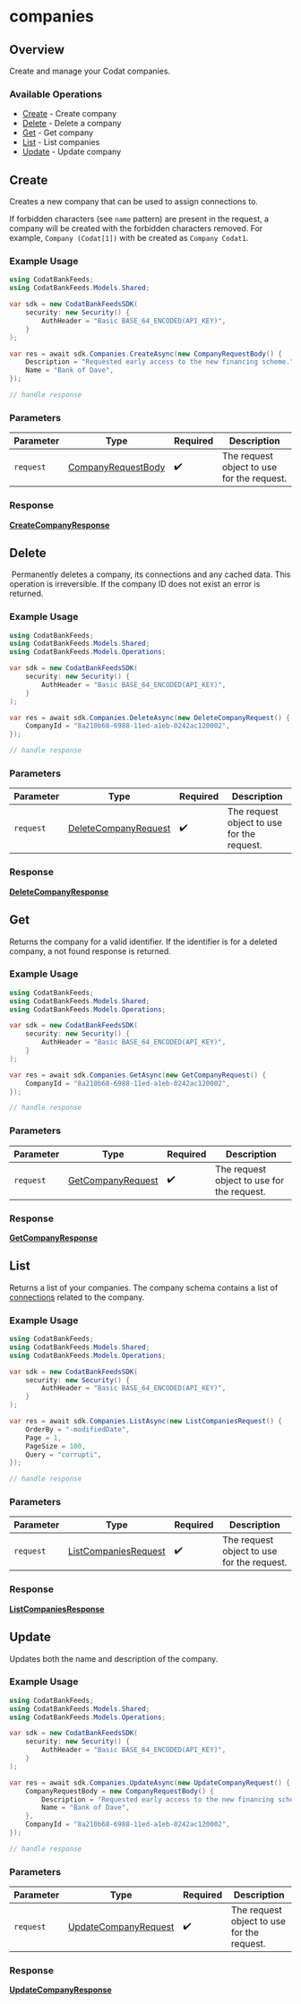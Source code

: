 # companies

## Overview

Create and manage your Codat companies.

### Available Operations

* [Create](#create) - Create company
* [Delete](#delete) - Delete a company
* [Get](#get) - Get company
* [List](#list) - List companies
* [Update](#update) - Update company

## Create

﻿Creates a new company that can be used to assign connections to. 

If forbidden characters (see `name` pattern) are present in the request, a company will be created with the forbidden characters removed. For example, `Company (Codat[1])` with be created as `Company Codat1`.



### Example Usage

```csharp
using CodatBankFeeds;
using CodatBankFeeds.Models.Shared;

var sdk = new CodatBankFeedsSDK(
    security: new Security() {
        AuthHeader = "Basic BASE_64_ENCODED(API_KEY)",
    }
);

var res = await sdk.Companies.CreateAsync(new CompanyRequestBody() {
    Description = "Requested early access to the new financing scheme.",
    Name = "Bank of Dave",
});

// handle response
```

### Parameters

| Parameter                                                       | Type                                                            | Required                                                        | Description                                                     |
| --------------------------------------------------------------- | --------------------------------------------------------------- | --------------------------------------------------------------- | --------------------------------------------------------------- |
| `request`                                                       | [CompanyRequestBody](../../models/shared/CompanyRequestBody.md) | :heavy_check_mark:                                              | The request object to use for the request.                      |


### Response

**[CreateCompanyResponse](../../models/operations/CreateCompanyResponse.md)**


## Delete

﻿
Permanently deletes a company, its connections and any cached data. This operation is irreversible. If the company ID does not exist an error is returned.

### Example Usage

```csharp
using CodatBankFeeds;
using CodatBankFeeds.Models.Shared;
using CodatBankFeeds.Models.Operations;

var sdk = new CodatBankFeedsSDK(
    security: new Security() {
        AuthHeader = "Basic BASE_64_ENCODED(API_KEY)",
    }
);

var res = await sdk.Companies.DeleteAsync(new DeleteCompanyRequest() {
    CompanyId = "8a210b68-6988-11ed-a1eb-0242ac120002",
});

// handle response
```

### Parameters

| Parameter                                                               | Type                                                                    | Required                                                                | Description                                                             |
| ----------------------------------------------------------------------- | ----------------------------------------------------------------------- | ----------------------------------------------------------------------- | ----------------------------------------------------------------------- |
| `request`                                                               | [DeleteCompanyRequest](../../models/operations/DeleteCompanyRequest.md) | :heavy_check_mark:                                                      | The request object to use for the request.                              |


### Response

**[DeleteCompanyResponse](../../models/operations/DeleteCompanyResponse.md)**


## Get

﻿Returns the company for a valid identifier. If the identifier is for a deleted company, a not found response is returned.

### Example Usage

```csharp
using CodatBankFeeds;
using CodatBankFeeds.Models.Shared;
using CodatBankFeeds.Models.Operations;

var sdk = new CodatBankFeedsSDK(
    security: new Security() {
        AuthHeader = "Basic BASE_64_ENCODED(API_KEY)",
    }
);

var res = await sdk.Companies.GetAsync(new GetCompanyRequest() {
    CompanyId = "8a210b68-6988-11ed-a1eb-0242ac120002",
});

// handle response
```

### Parameters

| Parameter                                                         | Type                                                              | Required                                                          | Description                                                       |
| ----------------------------------------------------------------- | ----------------------------------------------------------------- | ----------------------------------------------------------------- | ----------------------------------------------------------------- |
| `request`                                                         | [GetCompanyRequest](../../models/operations/GetCompanyRequest.md) | :heavy_check_mark:                                                | The request object to use for the request.                        |


### Response

**[GetCompanyResponse](../../models/operations/GetCompanyResponse.md)**


## List

﻿Returns a list of your companies. The company schema contains a list of [connections](https://docs.codat.io/bank-feeds-api#/schemas/Connection) related to the company.

### Example Usage

```csharp
using CodatBankFeeds;
using CodatBankFeeds.Models.Shared;
using CodatBankFeeds.Models.Operations;

var sdk = new CodatBankFeedsSDK(
    security: new Security() {
        AuthHeader = "Basic BASE_64_ENCODED(API_KEY)",
    }
);

var res = await sdk.Companies.ListAsync(new ListCompaniesRequest() {
    OrderBy = "-modifiedDate",
    Page = 1,
    PageSize = 100,
    Query = "corrupti",
});

// handle response
```

### Parameters

| Parameter                                                               | Type                                                                    | Required                                                                | Description                                                             |
| ----------------------------------------------------------------------- | ----------------------------------------------------------------------- | ----------------------------------------------------------------------- | ----------------------------------------------------------------------- |
| `request`                                                               | [ListCompaniesRequest](../../models/operations/ListCompaniesRequest.md) | :heavy_check_mark:                                                      | The request object to use for the request.                              |


### Response

**[ListCompaniesResponse](../../models/operations/ListCompaniesResponse.md)**


## Update

﻿Updates both the name and description of the company.

### Example Usage

```csharp
using CodatBankFeeds;
using CodatBankFeeds.Models.Shared;
using CodatBankFeeds.Models.Operations;

var sdk = new CodatBankFeedsSDK(
    security: new Security() {
        AuthHeader = "Basic BASE_64_ENCODED(API_KEY)",
    }
);

var res = await sdk.Companies.UpdateAsync(new UpdateCompanyRequest() {
    CompanyRequestBody = new CompanyRequestBody() {
        Description = "Requested early access to the new financing scheme.",
        Name = "Bank of Dave",
    },
    CompanyId = "8a210b68-6988-11ed-a1eb-0242ac120002",
});

// handle response
```

### Parameters

| Parameter                                                               | Type                                                                    | Required                                                                | Description                                                             |
| ----------------------------------------------------------------------- | ----------------------------------------------------------------------- | ----------------------------------------------------------------------- | ----------------------------------------------------------------------- |
| `request`                                                               | [UpdateCompanyRequest](../../models/operations/UpdateCompanyRequest.md) | :heavy_check_mark:                                                      | The request object to use for the request.                              |


### Response

**[UpdateCompanyResponse](../../models/operations/UpdateCompanyResponse.md)**

